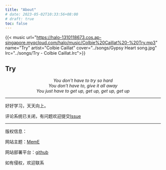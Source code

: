 ```yaml
---
title: "About"
# date: 2023-05-02T10:33:56+08:00
# draft: true
toc: false
---
```


{{< music url="https://halo-1310118673.cos.ap-singapore.myqcloud.com/halo/music/Colbie%20Caillat%20-%20Try.mp3" 
 name="Try" artist="Colbie Caillat" cover="../songs/Gypsy Heart song.jpg" lrc="../songs/Try - Colbie Caillat.lrc">}}
<!-- <video src="QmTz7jzWdGrTVKT7YwNwX9cEgfg4smNFHVxnaFDR82BrXt" poster="../songs/Gypsy Heart video.jpg" controls >
如需下载：<a href="https://gateway.pinata.cloud/ipfs/QmTz7jzWdGrTVKT7YwNwX9cEgfg4smNFHVxnaFDR82BrXt">MP4</a>
</video> -->

<h2 class="try">Try</h2>
<!-- <p style="text-align:center" class="colbie">Colbie Caillat</p> -->
<p style="text-align:center">
<em>
You don't have to try so hard<br>
You don't have to, give it all away<br>
You just have to get up, get up, get up, get up<br>
</em>
</p>

---

好好学习，天天向上。

评论系统已关闭，有问题欢迎提交[Issue](https://github.com/Rurouni-z/Rurouni-z.github.io/issues)

<!-- 采用标签确实比分类看起来更加清爽，想必是标签没有显示文章吧[^1].测试 -->


---

版权信息：

网站主题：[MemE](https://github.com/reuixiy/hugo-theme-meme)

网站部署平台：[github](www.github.com)

如有侵权，欢迎联系

<!-- [^1]: https://io-oi.me/tech/categories+tags/ -->
